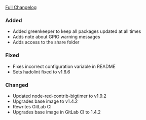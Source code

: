 [Full Changelog][changelog]

### Added

- Added greenkeeper to keep all packages updated at all times
- Adds note about GPIO warning messages
- Adds access to the share folder

### Fixed

- Fixes incorrect configuration variable in README
- Sets hadolint fixed to v1.6.6

### Changed

- Updated node-red-contrib-bigtimer to v1.9.2
- Upgrades base image to v1.4.2
- Rewrites GitLab CI
- Upgrades base image in GitLab CI to 1.4.2

[changelog]: https://github.com/hassio-addons/addon-node-red/compare/v0.1.1...v0.2.0